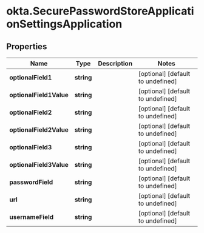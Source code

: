 # okta.SecurePasswordStoreApplicationSettingsApplication

## Properties

Name | Type | Description | Notes
------------ | ------------- | ------------- | -------------
**optionalField1** | **string** |  | [optional] [default to undefined]
**optionalField1Value** | **string** |  | [optional] [default to undefined]
**optionalField2** | **string** |  | [optional] [default to undefined]
**optionalField2Value** | **string** |  | [optional] [default to undefined]
**optionalField3** | **string** |  | [optional] [default to undefined]
**optionalField3Value** | **string** |  | [optional] [default to undefined]
**passwordField** | **string** |  | [optional] [default to undefined]
**url** | **string** |  | [optional] [default to undefined]
**usernameField** | **string** |  | [optional] [default to undefined]

